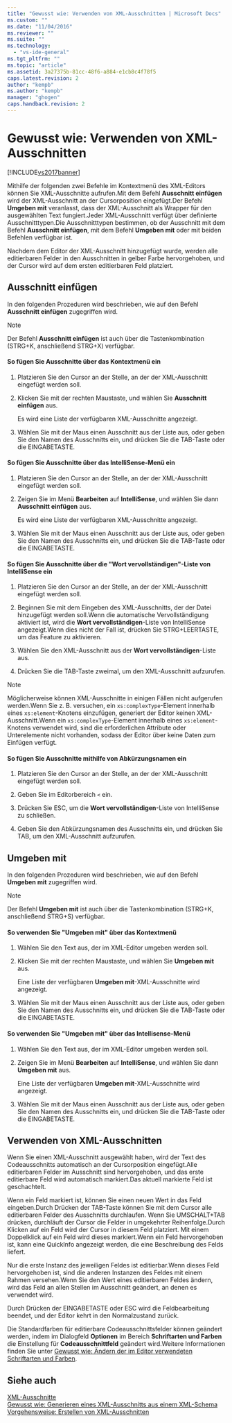 ```yaml
---
title: "Gewusst wie: Verwenden von XML-Ausschnitten | Microsoft Docs"
ms.custom: ""
ms.date: "11/04/2016"
ms.reviewer: ""
ms.suite: ""
ms.technology: 
  - "vs-ide-general"
ms.tgt_pltfrm: ""
ms.topic: "article"
ms.assetid: 3a27375b-81cc-48f6-a884-e1cb8c4f78f5
caps.latest.revision: 2
author: "kempb"
ms.author: "kempb"
manager: "ghogen"
caps.handback.revision: 2
---
```

# Gewusst wie: Verwenden von XML-Ausschnitten
[!INCLUDE[vs2017banner](../code-quality/includes/vs2017banner.md)]

Mithilfe der folgenden zwei Befehle im Kontextmenü des XML\-Editors können Sie XML\-Ausschnitte aufrufen.Mit dem Befehl **Ausschnitt einfügen** wird der XML\-Ausschnitt an der Cursorposition eingefügt.Der Befehl **Umgeben mit** veranlasst, dass der XML\-Ausschnitt als Wrapper für den ausgewählten Text fungiert.Jeder XML\-Ausschnitt verfügt über definierte Ausschnitttypen.Die Ausschnitttypen bestimmen, ob der Ausschnitt mit dem Befehl **Ausschnitt einfügen**, mit dem Befehl **Umgeben mit** oder mit beiden Befehlen verfügbar ist.  
  
 Nachdem dem Editor der XML\-Ausschnitt hinzugefügt wurde, werden alle editierbaren Felder in den Ausschnitten in gelber Farbe hervorgehoben, und der Cursor wird auf dem ersten editierbaren Feld platziert.  
  
## Ausschnitt einfügen  
 In den folgenden Prozeduren wird beschrieben, wie auf den Befehl **Ausschnitt einfügen** zugegriffen wird.  
  
> [!NOTE]
>  Der Befehl **Ausschnitt einfügen** ist auch über die Tastenkombination \(STRG\+K, anschließend STRG\+X\) verfügbar.  
  
#### So fügen Sie Ausschnitte über das Kontextmenü ein  
  
1.  Platzieren Sie den Cursor an der Stelle, an der der XML\-Ausschnitt eingefügt werden soll.  
  
2.  Klicken Sie mit der rechten Maustaste, und wählen Sie **Ausschnitt einfügen** aus.  
  
     Es wird eine Liste der verfügbaren XML\-Ausschnitte angezeigt.  
  
3.  Wählen Sie mit der Maus einen Ausschnitt aus der Liste aus, oder geben Sie den Namen des Ausschnitts ein, und drücken Sie die TAB\-Taste oder die EINGABETASTE.  
  
#### So fügen Sie Ausschnitte über das IntelliSense\-Menü ein  
  
1.  Platzieren Sie den Cursor an der Stelle, an der der XML\-Ausschnitt eingefügt werden soll.  
  
2.  Zeigen Sie im Menü **Bearbeiten** auf **IntelliSense**, und wählen Sie dann **Ausschnitt einfügen** aus.  
  
     Es wird eine Liste der verfügbaren XML\-Ausschnitte angezeigt.  
  
3.  Wählen Sie mit der Maus einen Ausschnitt aus der Liste aus, oder geben Sie den Namen des Ausschnitts ein, und drücken Sie die TAB\-Taste oder die EINGABETASTE.  
  
#### So fügen Sie Ausschnitte über die "Wort vervollständigen"\-Liste von IntelliSense ein  
  
1.  Platzieren Sie den Cursor an der Stelle, an der der XML\-Ausschnitt eingefügt werden soll.  
  
2.  Beginnen Sie mit dem Eingeben des XML\-Ausschnitts, der der Datei hinzugefügt werden soll.Wenn die automatische Vervollständigung aktiviert ist, wird die **Wort vervollständigen**\-Liste von IntelliSense angezeigt.Wenn dies nicht der Fall ist, drücken Sie STRG\+LEERTASTE, um das Feature zu aktivieren.  
  
3.  Wählen Sie den XML\-Ausschnitt aus der **Wort vervollständigen**\-Liste aus.  
  
4.  Drücken Sie die TAB\-Taste zweimal, um den XML\-Ausschnitt aufzurufen.  
  
> [!NOTE]
>  Möglicherweise können XML\-Ausschnitte in einigen Fällen nicht aufgerufen werden.Wenn Sie z. B. versuchen, ein `xs:complexType`\-Element innerhalb eines `xs:element`\-Knotens einzufügen, generiert der Editor keinen XML\-Ausschnitt.Wenn ein `xs:complexType`\-Element innerhalb eines `xs:element`\-Knotens verwendet wird, sind die erforderlichen Attribute oder Unterelemente nicht vorhanden, sodass der Editor über keine Daten zum Einfügen verfügt.  
  
#### So fügen Sie Ausschnitte mithilfe von Abkürzungsnamen ein  
  
1.  Platzieren Sie den Cursor an der Stelle, an der der XML\-Ausschnitt eingefügt werden soll.  
  
2.  Geben Sie im Editorbereich `<` ein.  
  
3.  Drücken Sie ESC, um die **Wort vervollständigen**\-Liste von IntelliSense zu schließen.  
  
4.  Geben Sie den Abkürzungsnamen des Ausschnitts ein, und drücken Sie TAB, um den XML\-Ausschnitt aufzurufen.  
  
## Umgeben mit  
 In den folgenden Prozeduren wird beschrieben, wie auf den Befehl **Umgeben mit** zugegriffen wird.  
  
> [!NOTE]
>  Der Befehl **Umgeben mit** ist auch über die Tastenkombination \(STRG\+K, anschließend STRG\+S\) verfügbar.  
  
#### So verwenden Sie "Umgeben mit" über das Kontextmenü  
  
1.  Wählen Sie den Text aus, der im XML\-Editor umgeben werden soll.  
  
2.  Klicken Sie mit der rechten Maustaste, und wählen Sie **Umgeben mit** aus.  
  
     Eine Liste der verfügbaren **Umgeben mit**\-XML\-Ausschnitte wird angezeigt.  
  
3.  Wählen Sie mit der Maus einen Ausschnitt aus der Liste aus, oder geben Sie den Namen des Ausschnitts ein, und drücken Sie die TAB\-Taste oder die EINGABETASTE.  
  
#### So verwenden Sie "Umgeben mit" über das Intellisense\-Menü  
  
1.  Wählen Sie den Text aus, der im XML\-Editor umgeben werden soll.  
  
2.  Zeigen Sie im Menü **Bearbeiten** auf **IntelliSense**, und wählen Sie dann **Umgeben mit** aus.  
  
     Eine Liste der verfügbaren **Umgeben mit**\-XML\-Ausschnitte wird angezeigt.  
  
3.  Wählen Sie mit der Maus einen Ausschnitt aus der Liste aus, oder geben Sie den Namen des Ausschnitts ein, und drücken Sie die TAB\-Taste oder die EINGABETASTE.  
  
## Verwenden von XML\-Ausschnitten  
 Wenn Sie einen XML\-Ausschnitt ausgewählt haben, wird der Text des Codeausschnitts automatisch an der Cursorposition eingefügt.Alle editierbaren Felder im Ausschnitt sind hervorgehoben, und das erste editierbare Feld wird automatisch markiert.Das aktuell markierte Feld ist geschachtelt.  
  
 Wenn ein Feld markiert ist, können Sie einen neuen Wert in das Feld eingeben.Durch Drücken der TAB\-Taste können Sie mit dem Cursor alle editierbaren Felder des Ausschnitts durchlaufen. Wenn Sie UMSCHALT\+TAB drücken, durchläuft der Cursor die Felder in umgekehrter Reihenfolge.Durch Klicken auf ein Feld wird der Cursor in diesem Feld platziert. Mit einem Doppelklick auf ein Feld wird dieses markiert.Wenn ein Feld hervorgehoben ist, kann eine QuickInfo angezeigt werden, die eine Beschreibung des Felds liefert.  
  
 Nur die erste Instanz des jeweiligen Feldes ist editierbar.Wenn dieses Feld hervorgehoben ist, sind die anderen Instanzen des Feldes mit einem Rahmen versehen.Wenn Sie den Wert eines editierbaren Feldes ändern, wird das Feld an allen Stellen im Ausschnitt geändert, an denen es verwendet wird.  
  
 Durch Drücken der EINGABETASTE oder ESC wird die Feldbearbeitung beendet, und der Editor kehrt in den Normalzustand zurück.  
  
 Die Standardfarben für editierbare Codeausschnittsfelder können geändert werden, indem im Dialogfeld **Optionen** im Bereich **Schriftarten und Farben** die Einstellung für **Codeausschnittfeld** geändert wird.Weitere Informationen finden Sie unter [Gewusst wie: Ändern der im Editor verwendeten Schriftarten und Farben](../ide/reference/how-to-change-fonts-and-colors-in-the-editor.md).  
  
## Siehe auch  
 [XML\-Ausschnitte](../xml-tools/xml-snippets.md)   
 [Gewusst wie: Generieren eines XML\-Ausschnitts aus einem XML\-Schema](../xml-tools/how-to-generate-an-xml-snippet-from-an-xml-schema.md)   
 [Vorgehensweise: Erstellen von XML\-Ausschnitten](../xml-tools/how-to-create-xml-snippets.md)
